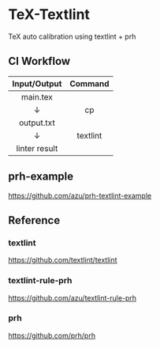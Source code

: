 # TeX-Textlint
TeX auto calibration using textlint + prh

## CI Workflow
|Input/Output| Command | 
|:------:|:-----: |
|main.tex||
|↓|cp|
|output.txt|| 
|↓|textlint|
|linter result| |

## prh-example
https://github.com/azu/prh-textlint-example

## Reference
### textlint
https://github.com/textlint/textlint
### textlint-rule-prh
https://github.com/azu/textlint-rule-prh
### prh
https://github.com/prh/prh
